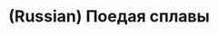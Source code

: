 ---
layout: default
category: mega
lang: en
title: (Russian) Поедая сплавы
slug: fusion-food-i-made
tags: fan fun retro stuff 
postid: 235
translated: no
---